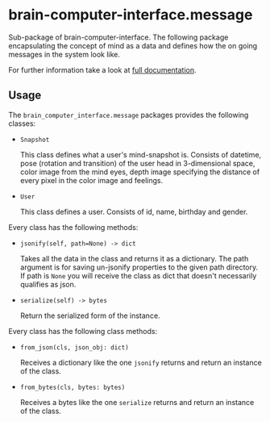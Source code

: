 # brain-computer-interface.message

Sub-package of brain-computer-interface.
The following package encapsulating the concept of mind as a data and defines how the on going messages in the system look like.

For further information take a look at [full documentation](https://the-unbearable-ease-of-programming.readthedocs.io/en/latest/message.html).

## Usage

The `brain_computer_interface.message` packages provides the following classes:

- `Snapshot`

    This class defines what a user's mind-snapshot is.
    Consists of datetime, pose (rotation and transition) of the user head in 3-dimensional space, color image from the mind eyes, depth image specifying the distance of every pixel in the color image and feelings.

- `User`

    This class defines a user.
    Consists of id, name, birthday and gender.

Every class has the following methods:

- `jsonify(self, path=None) -> dict`

    Takes all the data in the class and returns it as a dictionary.
    The path argument is for saving un-jsonify properties to the given path directory.
    If path is `None` you will receive the class as dict that doesn't necessarily qualifies as json.

- `serialize(self) -> bytes`

    Return the serialized form of the instance.

Every class has the following class methods:

- `from_json(cls, json_obj: dict)`

    Receives a dictionary like the one `jsonify` returns and return an instance of the class.

- `from_bytes(cls, bytes: bytes)`

    Receives a bytes like the one `serialize` returns and return an instance of the class.

